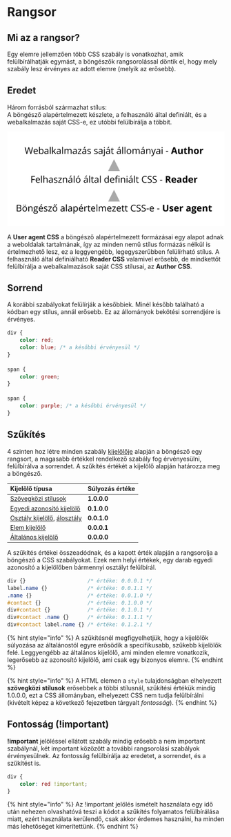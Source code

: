 # Rangsor

## Mi az a rangsor?

Egy elemre jellemzően több CSS szabály is vonatkozhat, amik felülbírálhatják egymást, a böngészők rangsorolással döntik el, hogy mely szabály lesz érvényes az adott elemre \(melyik az erősebb\).

## Eredet

Három forrásból származhat stílus:  
A böngésző alapértelmezett készlete, a felhasználó által definiált, és a webalkalmazás saját CSS-e, ez utóbbi felülbírálja a többit.

![](../.gitbook/assets/rangsor.png)

A **User agent CSS** a böngésző alapértelmezett formázásai egy alapot adnak a weboldalak tartalmának, így az minden nemű stílus formázás nélkül is értelmezhető lesz, ez a leggyengébb, legegyszerűbben felülírható stílus. A felhasználó által definiálható **Reader CSS** valamivel erősebb, de mindkettőt felülbírálja a webalkalmazások saját CSS stílusai, az **Author CSS**. 

## Sorrend

A korábbi szabályokat  felülírják a későbbiek. Minél később található a kódban egy stílus, annál erősebb. Ez az állományok bekötési sorrendjére is érvényes.

```css
div {
    color: red;
    color: blue; /* a későbbi érvényesül */
}

span {
    color: green;
}

span {
    color: purple; /* a későbbi érvényesül */
}
```

## Szűkítés

4 szinten hoz létre minden szabály [kijelölője](kijelolok.md) alapján a böngésző egy rangsort, a magasabb értékkel rendelkező szabály fog érvényesülni, felülbírálva a sorrendet. A szűkítés értékét a kijelölő alapján határozza meg a böngésző.

| Kijelölő típusa | Súlyozás értéke |
| :--- | :--- |
| [Szövegközi stílusok](css-stilusok-felepitese.md#szoevegkoezi-stilusok-inline-style) | **1.0.0.0** |
| [Egyedi azonosító kijelölő](kijelolok.md#azonosito-kijeloelo) | **0.1.0.0** |
| [Osztály kijelölő](kijelolok.md#osztaly-kijeloelo), [álosztály](kijelolok.md#alosztalyok) | **0.0.1.0** |
| [Elem kijelölő](kijelolok.md#elem-kijeloelo) | **0.0.0.1** |
| [Általános kijelölő](kijelolok.md#altalanos-kijeloelo) | **0.0.0.0** |

A szűkítés értékei összeadódnak, és a kapott érték alapján a rangsorolja a böngésző a CSS szabályokat. Ezek nem helyi értékek, egy darab egyedi azonosító a kijelölőben bármennyi osztályt felülbírál.

```css
div {}                    /* értéke: 0.0.0.1 */
label.name {}             /* értéke: 0.0.1.1 */
.name {}                  /* értéke: 0.0.1.0 */
#contact {}               /* értéke: 0.1.0.0 */
div#contact {}            /* értéke: 0.1.0.1 */
div#contact .name {}      /* értéke: 0.1.1.1 */
div#contact label.name {} /* értéke: 0.1.2.1 */
```

{% hint style="info" %}
A szűkítésnél megfigyelhetjük, hogy a kijelölők súlyozása az általánostól egyre erősödik a specifikusabb, szűkebb kijelölők felé. Leggyengébb az általános kijelölő, ami minden elemre vonatkozik, legerősebb az azonosító kijelölő, ami csak egy bizonyos elemre.
{% endhint %}

{% hint style="info" %}
A HTML elemen a `style` tulajdonságban elhelyezett **szövegközi stílusok** erősebbek a többi stílusnál, szűkítési értékük mindig 1.0.0.0, ezt a CSS állományban, elhelyezett  CSS nem tudja felülbírálni \(kivételt képez a következő fejezetben tárgyalt _fontosság_\).
{% endhint %}

## Fontosság \(!important\)

**!important** jelöléssel ellátott szabály mindig erősebb a nem important szabálynál, két important közözött a további rangsorolási szabályok érvényesülnek. Az fontosság felülbírálja az eredetet, a sorrendet, és a szűkítést is.

```css
div {
    color: red !important;
}
```

{% hint style="info" %}
Az !important jelölés ismételt használata egy idő után nehezen olvashatóvá teszi a kódot a szűkítés folyamatos felülbírálása miatt, ezért használata kerülendő, csak akkor érdemes használni, ha minden más lehetőséget kimerítettünk.
{% endhint %}

